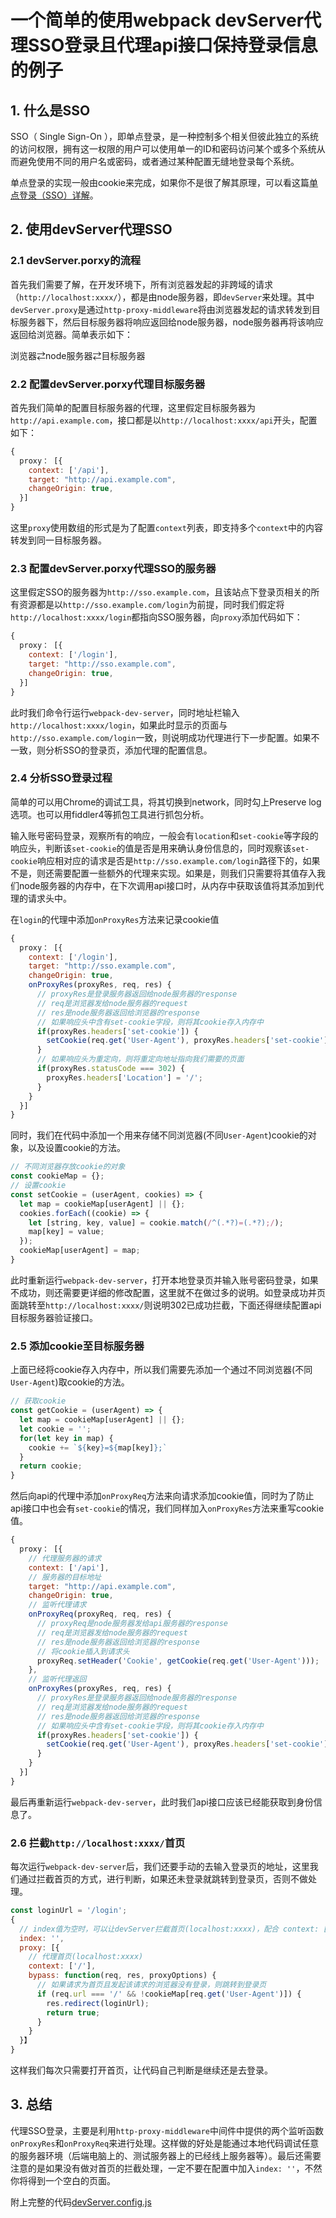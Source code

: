 # 一个简单的使用webpack devServer代理SSO登录且代理api接口保持登录信息的例子

## 1. 什么是SSO

SSO（ Single Sign-On ），即单点登录，是一种控制多个相关但彼此独立的系统的访问权限，拥有这一权限的用户可以使用单一的ID和密码访问某个或多个系统从而避免使用不同的用户名或密码，或者通过某种配置无缝地登录每个系统。

单点登录的实现一般由cookie来完成，如果你不是很了解其原理，可以看这篇[单点登录（SSO）详解](https://cloud.tencent.com/developer/article/1352593)。

## 2. 使用devServer代理SSO

### 2.1 devServer.porxy的流程

首先我们需要了解，在开发环境下，所有浏览器发起的非跨域的请求（`http://localhost:xxxx/`），都是由node服务器，即`devServer`来处理。其中`devServer.proxy`是通过`http-proxy-middleware`将由浏览器发起的请求转发到目标服务器下，然后目标服务器将响应返回给node服务器，node服务器再将该响应返回给浏览器。简单表示如下：

浏览器⇄node服务器⇄目标服务器

### 2.2 配置devServer.porxy代理目标服务器

首先我们简单的配置目标服务器的代理，这里假定目标服务器为`http://api.example.com`，接口都是以`http://localhost:xxxx/api`开头，配置如下：

```javascript
{
  proxy： [{
    context: ['/api'],
    target: "http://api.example.com",
    changeOrigin: true,
  }]
}
```

这里`proxy`使用数组的形式是为了配置`context`列表，即支持多个`context`中的内容转发到同一目标服务器。

### 2.3 配置devServer.porxy代理SSO的服务器

这里假定SSO的服务器为`http://sso.example.com`，且该站点下登录页相关的所有资源都是以`http://sso.example.com/login`为前提，同时我们假定将`http://localhost:xxxx/login`都指向SSO服务器，向`proxy`添加代码如下：

```javascript
{
  proxy： [{
    context: ['/login'],
    target: "http://sso.example.com",
    changeOrigin: true,
  }]
}
```

此时我们命令行运行`webpack-dev-server`，同时地址栏输入`http://localhost:xxxx/login`，如果此时显示的页面与`http://sso.example.com/login`一致，则说明成功代理进行下一步配置。如果不一致，则分析SSO的登录页，添加代理的配置信息。

### 2.4 分析SSO登录过程

简单的可以用Chrome的调试工具，将其切换到network，同时勾上Preserve log选项。也可以用fiddler4等抓包工具进行抓包分析。

输入账号密码登录，观察所有的响应，一般会有`location`和`set-cookie`等字段的响应头，判断该`set-cookie`的值是否是用来确认身份信息的，同时观察该`set-cookie`响应相对应的请求是否是`http://sso.example.com/login`路径下的，如果不是，则还需要配置一些额外的代理来实现。如果是，则我们只需要将其值存入我们node服务器的内存中，在下次调用api接口时，从内存中获取该值将其添加到代理的请求头中。

在`login`的代理中添加`onProxyRes`方法来记录cookie值

```javascript
{
  proxy： [{
    context: ['/login'],
    target: "http://sso.example.com",
    changeOrigin: true,
    onProxyRes(proxyRes, req, res) {
      // proxyRes是登录服务器返回给node服务器的response
      // req是浏览器发给node服务器的request
      // res是node服务器返回给浏览器的response
      // 如果响应头中含有set-cookie字段，则将其cookie存入内存中
      if(proxyRes.headers['set-cookie']) {
        setCookie(req.get('User-Agent'), proxyRes.headers['set-cookie']);
      }
      // 如果响应头为重定向，则将重定向地址指向我们需要的页面
      if(proxyRes.statusCode === 302) {
        proxyRes.headers['Location'] = '/';
      }
    }
  }]
}
```

同时，我们在代码中添加一个用来存储不同浏览器(不同`User-Agent`)cookie的对象，以及设置cookie的方法。

```javascript
// 不同浏览器存放cookie的对象
const cookieMap = {};
// 设置cookie
const setCookie = (userAgent, cookies) => {
  let map = cookieMap[userAgent] || {};
  cookies.forEach((cookie) => {
    let [string, key, value] = cookie.match(/^(.*?)=(.*?);/);
    map[key] = value;
  });
  cookieMap[userAgent] = map;
}
```

此时重新运行`webpack-dev-server`，打开本地登录页并输入账号密码登录，如果不成功，则还需要更详细的修改配置，这里就不在做过多的说明。如登录成功并页面跳转至`http://localhost:xxxx/`则说明302已成功拦截，下面还得继续配置api目标服务器验证接口。

### 2.5 添加cookie至目标服务器

上面已经将cookie存入内存中，所以我们需要先添加一个通过不同浏览器(不同`User-Agent`)取cookie的方法。

```javascript
// 获取cookie
const getCookie = (userAgent) => {
  let map = cookieMap[userAgent] || {};
  let cookie = '';
  for(let key in map) {
    cookie += `${key}=${map[key]};`
  }
  return cookie;
}
```

然后向api的代理中添加`onProxyReq`方法来向请求添加cookie值，同时为了防止api接口中也会有`set-cookie`的情况，我们同样加入`onProxyRes`方法来重写cookie值。

```javascript
{
  proxy： [{
    // 代理服务器的请求
    context: ['/api'],
    // 服务器的目标地址
    target: "http://api.example.com",
    changeOrigin: true,
    // 监听代理请求
    onProxyReq(proxyReq, req, res) {
      // proxyReq是node服务器发给api服务器的response
      // req是浏览器发给node服务器的request
      // res是node服务器返回给浏览器的response
      // 将cookie插入到请求头
      proxyReq.setHeader('Cookie', getCookie(req.get('User-Agent')));
    },
    // 监听代理返回
    onProxyRes(proxyRes, req, res) {
      // proxyRes是登录服务器返回给node服务器的response
      // req是浏览器发给node服务器的request
      // res是node服务器返回给浏览器的response
      // 如果响应头中含有set-cookie字段，则将其cookie存入内存中
      if(proxyRes.headers['set-cookie']) {
        setCookie(req.get('User-Agent'), proxyRes.headers['set-cookie']);
      }
    }
  }]
}
```

最后再重新运行`webpack-dev-server`，此时我们api接口应该已经能获取到身份信息了。

### 2.6 拦截`http://localhost:xxxx/`首页

每次运行`webpack-dev-server`后，我们还要手动的去输入登录页的地址，这里我们通过拦截首页的方式，进行判断，如果还未登录就跳转到登录页，否则不做处理。

```javascript
const loginUrl = '/login';
{
  // index值为空时，可以让devServer拦截首页(localhost:xxxx)，配合 context: ['/'] 使用
  index: '',
  proxy: [{
    // 代理首页(localhost:xxxx)
    context: ['/'],
    bypass: function(req, res, proxyOptions) {
      // 如果请求为首页且发起该请求的浏览器没有登录，则跳转到登录页
      if (req.url === '/' && !cookieMap[req.get('User-Agent')]) {
        res.redirect(loginUrl);
        return true;
      }
    }
  }】
}
```

这样我们每次只需要打开首页，让代码自己判断是继续还是去登录。


## 3. 总结

代理SSO登录，主要是利用`http-proxy-middleware`中间件中提供的两个监听函数`onProxyRes`和`onProxyReq`来进行处理。这样做的好处是能通过本地代码调试任意的服务器环境（后端电脑上的、测试服务器上的已经线上服务器等）。最后还需要注意的是如果没有做对首页的拦截处理，一定不要在配置中加入`index: ''`，不然你将得到一个空白的页面。

附上完整的代码[devServer.config.js](https://github.com/zjsxdyw/webpack-devServer-proxy-sso-example/blob/master/devServer.config.js)